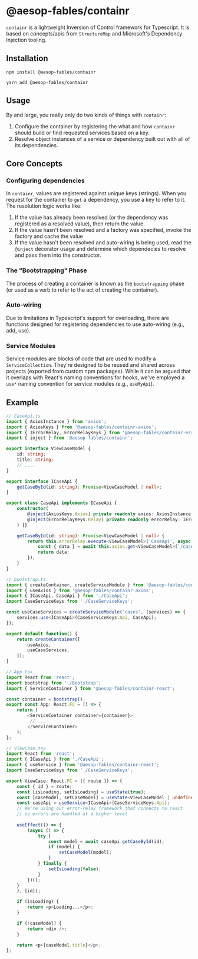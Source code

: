 # @aesop-fables/containr

`containr` is a lightweight Inversion of Control framework for Typescript. It is based on concepts/apis from `StructureMap` and Microsoft's Dependency Injection tooling.

## Installation
```
npm install @aesop-fables/containr
```
```
yarn add @aesop-fables/containr
```

## Usage
By and large, you really only do two kinds of things with `containr`:

1. Configure the container by registering the what and how `containr` should build or find requested services based on a key.
2. Resolve object instances of a service or dependency built out with all of its dependencies.

## Core Concepts

### Configuring dependencies
In `containr`, values are registered against unique keys (strings). When you request for the container to `get` a dependency, you use a key to refer to it. The resolution logic works like:

1. If the value has already been resolved (or the dependency was registered as a resolved value), then return the value.
2. If the value hasn't been resolved and a factory was specified, invoke the factory and cache the value
3. If the value hasn't been resolved and auto-wiring is being used, read the `@inject` decorator usage and determine which dependecies to resolve and pass them into the constructor.

### The "Bootstrapping" Phase
The process of creating a container is known as the `bootstrapping` phase (or used as a verb to refer to the act of creating the container). 

### Auto-wiring
Due to limitations in Typescript's support for overloading, there are functions
designed for registering dependencies to use auto-wiring (e.g., add, use).

### Service Modules
Service modules are blocks of code that are used to modify a `ServiceCollection`. They're designed to be reused and shared across projects (exported from custom npm packages). While it can be argued that it overlaps with React's naming conventions for hooks, we've employed a `use*` naming convention for service modules (e.g., `useMyApi`).

## Example
```typescript
// CaseApi.ts
import { AxiosInstance } from 'axios';
import { AxiosKeys } from '@aesop-fables/containr-axios';
import { IErrorRelay, ErrorRelayKeys } from '@aesop-fables/containr-error-relay';
import { inject } from '@aesop-fables/containr';

export interface ViewCaseModel {
    id: string;
    title: string;
    // ....
}

export interface ICaseApi {
    getCaseById(id: string): Promise<ViewCaseModel | null>;
}

export class CaseApi implements ICaseApi {
    constructor(
        @inject(AxiosKeys.Axios) private readonly axios: AxiosInstance,
        @inject(ErrorRelayKeys.Relay) private readonly errorRelay: IErrorRelay,
    ) {}

    getCaseById(id: string): Promise<ViewCaseModel | null> {
        return this.errorRelay.execute<ViewCaseModel>('CaseApi', async () => {
            const { data } = await this.axios.get<ViewCaseModel>(`/cases/${id}`);
            return data;
        });
    }
}

// bootstrap.ts
import { createContainer, createServiceModule } from '@aesop-fables/containr';
import { useAxios } from '@aesop-fables/containr-axios';
import { ICaseApi, CaseApi } from './CaseApi';
import CaseServiceKeys from './CaseServiceKeys';

const useCaseServices = createServiceModule('cases', (services) => {
    services.use<ICaseApi>(CaseServiceKeys.Api, CaseApi);
});

export default function() {
    return createContainer([
        useAxios,
        useCaseServices,
    ]);
}

// App.tsx
import React from 'react';
import bootstrap from './Bootstrap';
import { ServiceContainer } from '@aesop-fables/containr-react';

const container = bootstrap();
export const App: React.FC = () => {
    return (
        <ServiceContainer container={container}>
         // ...
        </ServiceContainer>
    );
};

// ViewCase.tsx
import React from 'react';
import { ICaseApi } from './CaseApi';
import { useService } from '@aesop-fables/containr-react';
import CaseServiceKeys from './CaseServiceKeys';

export ViewCase: React.FC = ({ route }) => {
    const { id } = route;
    const [isLoading, setIsLoading] = useState(true);
    const [caseModel, setCaseModel] = useState<ViewCaseModel | undefined>(undefined);
    const caseApi = useService<ICaseApi>(CaseServiceKeys.Api);
    // We're using our error-relay framework that connects to react
    // so errors are handled at a higher level
    
    useEffect(() => {
        (async () => {
            try {
                const model = await caseApi.getCaseById(id);
                if (model) {
                    setCaseModel(model);
                }
            } finally {
                setIsLoading(false);
            }
        })();
    }
    }, [id]);

    if (isLoading) {
        return <p>Loading...</p>;
    }

    if (!caseModel) {
        return <div />;
    }

    return <p>{caseModel.title}</p>;
};
```